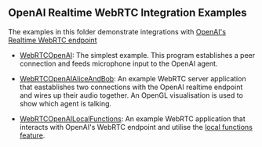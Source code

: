 ## OpenAI Realtime WebRTC Integration Examples

The examples in this folder demonstrate integrations with [OpenAI's Realtime WebRTC endpoint](https://platform.openai.com/docs/guides/realtime-webrtc)

 - [WebRTCOpenAI](https://github.com/sipsorcery/sipsorcery/tree/master/examples/OpenAIExamples/WebRTCOpenAI): The simplest example. This program establishes a peer connection and feeds microphone input to the OpenAI agent.
 
 - [WebRTCOpenAIAliceAndBob](https://github.com/sipsorcery/sipsorcery/tree/master/examples/OpenAIExamples/WebRTCOpenAIAliceAndBob): An example WebRTC server application that eastablishes two connections with the OpenAI realtime endpoint and wires up their audio together. An OpenGL visualisation is used to show which agent is talking.
 
- [WebRTCOpenAILocalFunctions](https://github.com/sipsorcery/sipsorcery/tree/master/examples/OpenAIExamples/WebRTCOpenAILocalFunctions): An example WebRTC application that interacts with OpenAI's WebRTC endpoint and  utilise the [local functions feature](https://platform.openai.com/docs/guides/function-calling).
